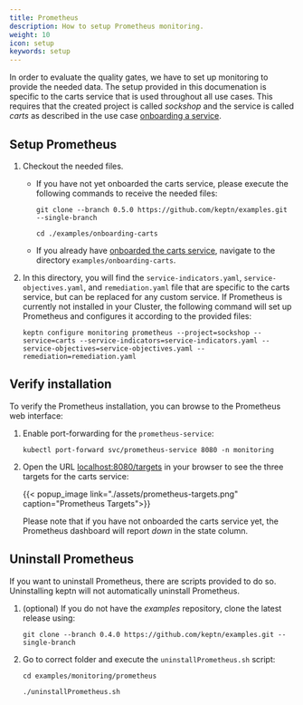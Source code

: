 ```yaml
---
title: Prometheus
description: How to setup Prometheus monitoring.
weight: 10
icon: setup
keywords: setup
---
```


In order to evaluate the quality gates, we have to set up monitoring to provide the needed data. The setup provided in this documenation is specific to the carts service that is used throughout all use cases. This requires that the created project is called *sockshop* and the service is called *carts* as described in the use case [onboarding a service](../onboard-carts-service).

## Setup Prometheus

1. Checkout the needed files.

    - If you have not yet onboarded the carts service, please execute the following commands to receive the needed files:
    
      ```console
      git clone --branch 0.5.0 https://github.com/keptn/examples.git --single-branch
      ```

      ```console 
      cd ./examples/onboarding-carts
      ```

    - If you already have [onboarded the carts service](../../usecases/onboard-carts-service/), navigate to the directory `examples/onboarding-carts`. 

1. In this directory, you will find the `service-indicators.yaml`, `service-objectives.yaml`, and `remediation.yaml` file that are specific to the carts service, but can be replaced for any custom service. If Prometheus is currently not installed in your Cluster, the following command will set up Prometheus and configures it according to the provided files:

    ```console
    keptn configure monitoring prometheus --project=sockshop --service=carts --service-indicators=service-indicators.yaml --service-objectives=service-objectives.yaml --remediation=remediation.yaml 
    ```

## Verify installation

To verify the Prometheus installation, you can browse to the Prometheus web interface:

1. Enable port-forwarding for the `prometheus-service`:

    ```console
    kubectl port-forward svc/prometheus-service 8080 -n monitoring
    ```

1. Open the URL [localhost:8080/targets](http://localhost:8080/targets) in your browser to see the three targets for the carts service:

    {{< popup_image link="./assets/prometheus-targets.png" caption="Prometheus Targets">}}

    Please note that if you have not onboarded the carts service yet, the Prometheus dashboard will report _down_ in the state column.

## Uninstall Prometheus

If you want to uninstall Prometheus, there are scripts provided to do so. Uninstalling keptn will not automatically uninstall Prometheus.

1. (optional) If you do not have the *examples* repository, clone the latest release using:

    ```console
    git clone --branch 0.4.0 https://github.com/keptn/examples.git --single-branch
    ```

1. Go to correct folder and execute the `uninstallPrometheus.sh` script:

    ```console
    cd examples/monitoring/prometheus
    ```

    ```
    ./uninstallPrometheus.sh
    ```